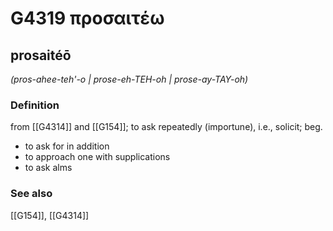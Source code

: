 # G4319 προσαιτέω

## prosaitéō

_(pros-ahee-teh'-o | prose-eh-TEH-oh | prose-ay-TAY-oh)_

### Definition

from [[G4314]] and [[G154]]; to ask repeatedly (importune), i.e., solicit; beg.

- to ask for in addition
- to approach one with supplications
- to ask alms

### See also

[[G154]], [[G4314]]

